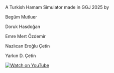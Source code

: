A Turkish Hamam Simulator made in GGJ 2025
by

Begüm Mutluer

Doruk Hasdoğan

Emre Mert Özdemir

Nazlıcan Eroğlu Çetin

Yarkın D. Çetin

[![Watch on YouTube](https://img.youtube.com/vi/gADIn5u1qwI/0.jpg)](https://www.youtube.com/watch?v=gADIn5u1qwI)
